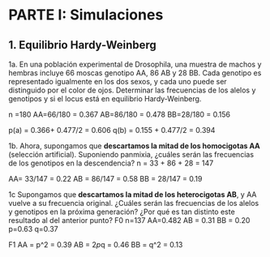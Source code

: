 # PARTE I: Simulaciones
## 1. Equilibrio Hardy-Weinberg
1a. En una población experimental de Drosophila, una muestra de machos y hembras
incluye 66 moscas genotipo AA, 86 AB y 28 BB. Cada genotipo es representado igualmente
en los dos sexos, y cada uno puede ser distinguido por el color de ojos. Determinar las
frecuencias de los alelos y genotipos y si el locus está en equilibrio Hardy-Weinberg.

n =180
AA=66/180 = 0.367
AB=86/180 = 0.478
BB=28/180 = 0.156

p(a) = 0.366+ 0.477/2 = 0.606
q(b) = 0.155 + 0.477/2 = 0.394

1b. Ahora, supongamos que **descartamos la mitad de los homocigotas AA** (selección
artificial). Suponiendo panmixia, ¿cuáles serán las frecuencias de los genotipos en la
descendencia?
n = 33 + 86 + 28 = 147

AA= 33/147 = 0.22
AB = 86/147 = 0.58 
BB = 28/147 = 0.19

1c Supongamos que **descartamos la mitad de los heterocigotas AB**, y AA vuelve a su
frecuencia original. ¿Cuáles serán las frecuencias de los alelos y genotipos en la próxima
generación? ¿Por qué es tan distinto este resultado al del anterior punto?
F0
n=137
AA​=0.482
AB = 0.31
BB = 0.20
p=0.63
q=0.37

F1
AA = p^2 = 0.39
AB = 2*p*q = 0.46
BB = q^2 = 0.13
